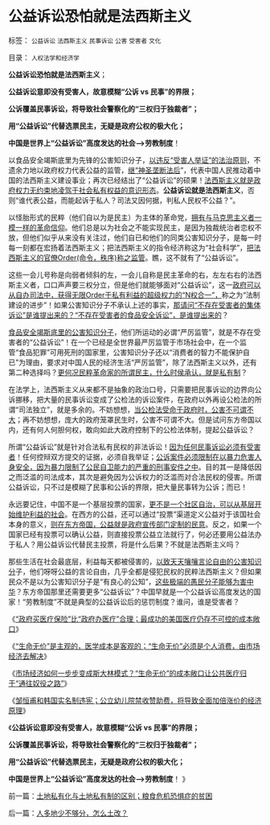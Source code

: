 # 公益诉讼恐怕就是法西斯主义

标签： `公益诉讼` `法西斯主义` `民事诉讼` `公害` `受害者` `文化` 

目录： `人权法学和经济学`

**公益诉讼恐怕就是法西斯主义**；

**公益诉讼意即没有受害人，故意模糊“公诉 vs 民事”的界限；**

**公诉覆盖民事诉讼，将导致社会警察化的“三权归于独裁者”；**

**用“公益诉讼”代替选票民主，无疑是政府公权的极大化；**

**中国是世界上“公益诉讼”高度发达的社会——>劳教制度**！

以食品安全竭斯底里为先锋的公害知识分子，[以违反“受害人举证”的法治原则](../../../2012/4/25/“受害者举证”排除斯大林正义.md)，不遗余力地以政府权力代表公益的监管，[继“神圣垄断法后](../../../2009/2/8/人权经济学：《反垄断法》和《神圣垄断法》.md)”，代表中国人民推动着中国的法西斯主义建设事业；再次已经结出了“公益诉讼”的硕果！[法西斯主义就是政府权力无约束地凌驾于社会私有权益的意识形态](../../../2012/6/6/法西斯主义就是“有秩序的主义”“恢复秩序的主义”.md)。**公益诉讼就是法西斯主义**，否则“谁代表公益，而能起诉于私人？司法又因何据，判私人民权不公益？”。

以怪胎形式的民粹（他们自以为是民主）为主体的革命党，[拥有与马克思主义者一模一样的革命信仰](../../../2011/9/2/社会秩序（Order）即“等级阶层”“命令”和《自然法》的变迁.md)。他们总是以为社会之不能实现民主，是因为独裁统治者恋权不放，但他们似乎从来没有关注过，他们自已和他们的同类公害知识分子，是每一时每一刻都在宏扬着法西斯主义；把法西斯主义的指令经济称这为“社会科学”，[把法西斯主义的官僚Order(命令，秩序)称之监管](../../../2012/5/4/苏联819政变，东德享里奇案和纽伦堡审判中的法家专制和原罪.md)。瞧，这不就有了“公益诉讼”。

这些一会儿号称是向弱者倾斜的左，一会儿自称是民主革命的右，左左右右的法西斯主义者，口口声声要三权分立，但是他们就能够面对“公益诉讼”，这一[政府可以从自办司法中，获得无限Order于私有利益的超级权力的“N权合一”，](../../../2012/6/10/为什么金融秩序Order吴英该死.md)称之为“法制建设的进步”！如果公害知识分子不承认上述的事实，[那请问“不存在受害者的集体诉讼”是谁提出来的？“不存在受害者的食品安全诉讼”，是谁提出来的](../../../2012/8/19/受害者举证的法治，不是政府权力无限的监管.md)？

[食品安全竭斯底里的公害知识分子](../../../2012/4/20/食品安全竭斯底里的民粹和文革.md)，他们所运动的必谓“严厉监管”，就是不存在受害者的“公益诉讼”！在一个已经是全世界最严厉监管于市场社会中，在一个监管“食品犯罪”可用死刑的国家里，公害知识分子还以“消费者的智力不能保护自已”为理由，要求对中国人民的经济生活“严厉监管”，除了法西斯主义以外，还有第二种选择吗？[更何况民粹革命家的所谓民主，什么时侯承认，就是私有制](../../../2012/6/7/社会衰败动乱与统治者一般无关.md)？

在法学上，法西斯主义从来都不是抽象的政治口号，只需要把民事诉讼的边界向公诉挪移，把大量的民事诉讼变成了公检法的诉讼案件，在政府以外再设公检法的所谓“司法独立”，就是多余的。不妨想想，[当公检法受命于政府时，公害不可谓不大](../../../2012/4/28/无视被告利益的“法治”，长着公诉人大脑的“律师”.md)；再不妨想想，庞大的政府笼罩民生时，公害不可谓不大。但是试问东方帝国以内，还有何人何胆何权，敢向如此大政府控制下的公检法体制，提起公益诉讼？

所谓“公益诉讼”就是针对合法私有民权的非法诉讼！[因为任何民事诉讼必须有受害者](../../../2012/4/29/讼棍现象有害但必须合法，以确保自由诉讼.md)！任何控辩双方提交的证据，必须自我举证；[公诉案件必须限制在以暴力危害人身安全，因为暴力限制了公民自卫能力的严重的刑事安件之中](../../../2012/4/25/法律援助和法治中的讼棍现象.md)。目的其一是降低因之而泛滥的司法成本，其次是避免因为公诉权力的泛滥而对合法民权的侵害。所谓公益诉讼，只不过是模糊了民事和公诉的界限，把大量民事转为公诉；而已！

永远要记住，中国不是一个基层投票的国家，[更不是一个社区自治，可以从基层开始维护利益的社会](../../../2009/7/13/社区自治从最小单位开始.md)。在西方的公益，还可以通过“投票”渠道定义公益对于该国社会本身的意义，[则在东方帝国，公益就是政府宣传部门定制的民意](../../../2009/10/9/民意就是民主吗？可定制的民意呢？.md)。反之，如果一个国家已经有投票可以确认公益，则直接投票公益立法就行了，何必还要用公益法办于私人？用公益诉讼代替民主投票，将是什么后果？不就是法西斯主义吗？

那些生活在社会最底层，利益每天都被侵害的，[以致天天嚷嚷言论自由的公害知识分](../../../2012/7/23/从公害知识分子到社会崩溃的经济危机流程.md)子，他们呀呀公益的言论自由，几乎全都是侵犯民权的民粹法西斯主义？但如果民众不是以为公害知识分子是“有良心的公知”，[这些极端的愚民分子能够为害中华](../../../2012/8/25/极端分子是问题，但不是大问题.md)？东方帝国那里还需要更多“公益诉讼”？中国早就是一个公益诉讼高度发达的国家！“劳教制度”不就是典型的公益诉讼后的惩罚制度？谁问，谁是受害者？

《[“政府买医疗保险”比“政府办医疗”合理；最成功的美国医疗仍存不可控的成本敞口](../../../2012/9/1/最成功的美国医疗，仍存不可控的成本敞口.md)》

《[“生命无价”是主观的，医学成本是客观的；“生命无价”必须是个人消费，由市场经济去解决](../../../2012/9/1/“生命无价”是主观的，医疗成本是客观的.md)》

《[市场经济如何一步步变成斯大林模式？“生命无价”的成本敞口让公共医疗归于“通往奴役之路”](../../../2012/9/1/“生命无价”的成本敞口让公共医疗归于“通往奴役之路”.md)》

《[邹恒甫和韩国实名制违宪；公立幼儿院禁收赞助费，将导致全面加倍涨价的经济原理](../../../2012/9/1/唱唱反调：邹恒甫，韩国实名制，幼儿院大幅涨价.md)》

《**公益诉讼意即没有受害人，故意模糊“公诉 vs 民事”的界限；**

**公诉覆盖民事诉讼，将导致社会警察化的“三权归于独裁者”；**

**用“公益诉讼”代替选票民主，无疑是政府公权的极大化；**

**中国是世界上“公益诉讼”高度发达的社会——>劳教制度**！ 》

前一篇：[土地私有化与土地私有制的区别；粮食危机恐惧症的贫困](../../../2012/9/2/土地私有化与土地私有制的区别；粮食危机恐惧症的贫困.md)

后一篇：[人多地少不够分，怎么土改？](../../../2012/9/3/人多地少不够分，怎么土改？.md)